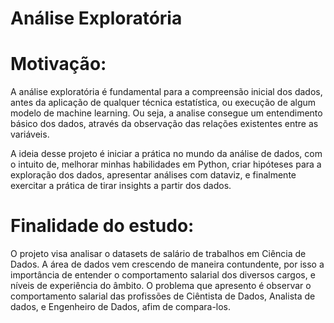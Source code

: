 # Análise Exploratória

# Motivação:
A análise exploratória é fundamental para a compreensão inicial dos dados, antes da aplicação de qualquer técnica estatística,
ou execução de algum modelo de machine learning. Ou seja, a analise consegue um entendimento básico dos dados, através
da observação das relações existentes entre as variáveis.

A ideia desse projeto é iniciar a prática no mundo da análise de dados, com o intuito de, melhorar minhas habilidades em
Python, criar hipóteses para a exploração dos dados, apresentar análises com dataviz, e finalmente exercitar a prática de tirar
insights a partir dos dados.

# Finalidade do estudo:
O projeto visa analisar o datasets de salário de trabalhos em Ciência de Dados. A área de dados vem crescendo de maneira contundente,
por isso a importância de entender o comportamento salarial dos diversos cargos, e níveis de experiência do âmbito.
O problema que apresento é observar o comportamento salarial das profissões de Ciêntista de Dados, Analista de dados, e
Engenheiro de Dados, afim de compara-los.



